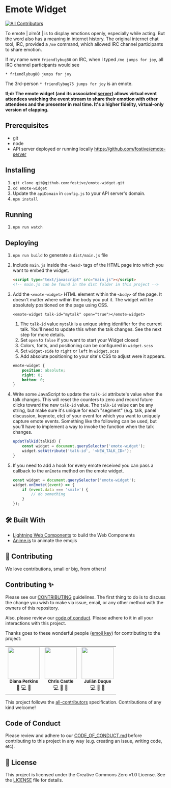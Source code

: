 # Emote Widget

<!-- ALL-CONTRIBUTORS-BADGE:START - Do not remove or modify this section -->
[![All Contributors](https://img.shields.io/badge/all_contributors-3-orange.svg?style=flat-square)](#contributors-)
<!-- ALL-CONTRIBUTORS-BADGE:END -->

To emote | əˈmōt | is to display emotions openly, especially while acting. But the word also has a meaning in internet history. The original internet chat tool, IRC, provided a `/me` command, which allowed IRC channel participants to share emotion.

If my name were `friendlybug80` on IRC, when I typed `/me jumps for joy`, all IRC channel participants would see

```
* friendlybug80 jumps for joy
```

The 3rd-person `* friendlybug75 jumps for joy` is an emote.

**tl;dr The emote widget (and its associated [server](https://github.com/fostive/emote-server)) allows virtual event attendees watching the event stream to share their emotion with other attendees and the presenter in real time. It's a higher fidelity, virtual-only version of clapping.**

## Prerequisites

-   git
-   node
-   API server deployed or running locally https://github.com/fostive/emote-server

## Installing

1. `git clone git@github.com:fostive/emote-widget.git`
1. `cd emote-widget`
1. Update the `apiDomain` in `config.js` to your API server's domain.
1. `npm install`

## Running

1. `npm run watch`

## Deploying

1. `npm run build` to generate a `dist/main.js` file
1. Include `main.js` inside the `<head>` tags of the HTML page into which you want to embed the widget.

    ```html
    <script type="text/javascript" src="main.js"></script>
    <!-- main.js can be found in the dist folder in this project -->
    ```

1. Add the `<emote-widget>` HTML element within the `<body>` of the page. It doesn't matter where within the body you put it. The widget will be absolutely positioned on the page using CSS.

    `<emote-widget talk-id="mytalk" open="true"></emote-widget>`

    1. The `talk-id` value `mytalk` is a unique string identifier for the current talk. You'll need to update this when the talk changes. See the next step for more details.
    1. Set `open` to `false` if you want to start your Widget closed
    1. Colors, fonts, and positioning can be configured in `widget.scss`
    1. Set `widget-side` to `right` or `left` in `widget.scss`
    1. Add absolute positioning to your site's CSS to adjust were it appears.

    ```css
    emote-widget {
        position: absolute;
        right: 0;
        bottom: 0;
    }
    ```

1. Write some JavaScript to update the `talk-id` attribute's value when the talk changes. This will reset the counters to zero and record future clicks toward the new `talk-id` value. The `talk-id` value can be any string, but make sure it's unique for each "segment" (e.g. talk, panel discussion, keynote, etc) of your event for which you want to uniquely capture emote events. Something like the following can be used, but you'll have to implement a way to invoke the function when the talk changes.

    ```javascript
    updatTalkId(talkId) {
        const widget = document.querySelector('emote-widget');
        widget.setAttribute('talk-id', '<NEW_TALK_ID>');
    }
    ```

1. If you need to add a hook for every emote received you can pass a callback to the `onEmote` method on the emote widget.

    ```javascript
    const widget = document.querySelector('emote-widget');
    widget.onEmote((event) => {
        if (event.data === 'smile') {
            // do something
        }
    });
    ```

## 🛠 Built With

-   [Lightning Web Components](https://lwc.dev) to build the Web Components
-   [Anime.js](https://animejs.com) to animate the emojis

## 🤝 Contributing

We love contributions, small or big, from others!

## Contributing ✨

Please see our [CONTRIBUTING](https://github.com/fostive/.github/blob/main/CONTRIBUTING.md) guidelines. The first thing to do is to discuss the change you wish to make via issue, email, or any other method with the owners of this repository.

Also, please review our [code of conduct](https://github.com/fostive/.github/blob/main/CODE_OF_CONDUCT.md). Please adhere to it in all your interactions with this project.

Thanks goes to these wonderful people ([emoji key](https://allcontributors.org/docs/en/emoji-key)) for contributing to the project:

<!-- ALL-CONTRIBUTORS-LIST:START - Do not remove or modify this section -->
<!-- prettier-ignore-start -->
<!-- markdownlint-disable -->
<table>
  <tr>
    <td align="center"><a href="https://github.com/DianaPerkinsDesign"><img src="https://avatars0.githubusercontent.com/u/3477197?v=4" width="100px;" alt=""/><br /><sub><b>Diana Perkins</b></sub></a><br /><a href="#design-DianaPerkinsDesign" title="Design">🎨</a> <a href="https://github.com/fostive/emote-widget/commits?author=DianaPerkinsDesign" title="Code">💻</a> <a href="#ideas-DianaPerkinsDesign" title="Ideas, Planning, & Feedback">🤔</a></td>
    <td align="center"><a href="https://crc.io"><img src="https://avatars3.githubusercontent.com/u/275734?v=4" width="100px;" alt=""/><br /><sub><b>Chris Castle</b></sub></a><br /><a href="https://github.com/fostive/emote-widget/commits?author=crcastle" title="Code">💻</a> <a href="https://github.com/fostive/emote-widget/commits?author=crcastle" title="Documentation">📖</a> <a href="#ideas-crcastle" title="Ideas, Planning, & Feedback">🤔</a></td>
    <td align="center"><a href="https://julianduque.co"><img src="https://avatars3.githubusercontent.com/u/733877?v=4" width="100px;" alt=""/><br /><sub><b>Julián Duque</b></sub></a><br /><a href="https://github.com/fostive/emote-widget/commits?author=julianduque" title="Code">💻</a> <a href="https://github.com/fostive/emote-widget/pulls?q=is%3Apr+reviewed-by%3Ajulianduque" title="Reviewed Pull Requests">👀</a> <a href="https://github.com/fostive/emote-widget/commits?author=julianduque" title="Documentation">📖</a></td>
  </tr>
</table>

<!-- markdownlint-enable -->
<!-- prettier-ignore-end -->
<!-- ALL-CONTRIBUTORS-LIST:END -->

This project follows the [all-contributors](https://github.com/all-contributors/all-contributors) specification. Contributions of any kind welcome!

## Code of Conduct

Please review and adhere to our [CODE_OF_CONDUCT.md](https://github.com/fostive/.github/blob/main/CODE_OF_CONDUCT.md) before contributing to this project in any way (e.g. creating an issue, writing code, etc).

## 📝 License

This project is licensed under the Creative Commons Zero v1.0 License. See the [LICENSE](LICENSE) file for details.
